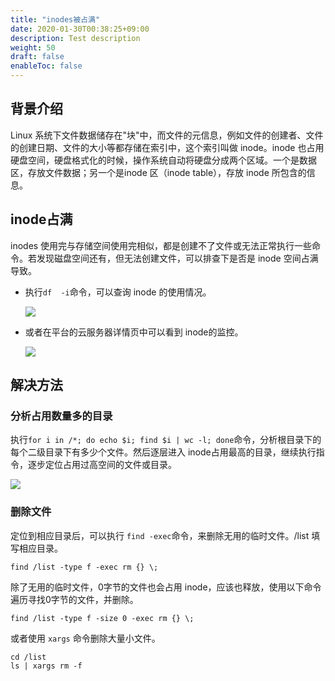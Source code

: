 ```yaml
---
title: "inodes被占满"
date: 2020-01-30T00:38:25+09:00
description: Test description
weight: 50
draft: false
enableToc: false
---
```

## 背景介绍

Linux 系统下文件数据储存在"块"中，而文件的元信息，例如文件的创建者、文件的创建日期、文件的大小等都存储在索引中，这个索引叫做 inode。inode 也占用硬盘空间，硬盘格式化的时候，操作系统自动将硬盘分成两个区域。一个是数据区，存放文件数据；另一个是inode 区（inode table），存放 inode 所包含的信息。

## inode占满

inodes 使用完与存储空间使用完相似，都是创建不了文件或无法正常执行一些命令。若发现磁盘空间还有，但无法创建文件，可以排查下是否是 inode 空间占满导致。

- 执行`df  -i`命令，可以查询 inode 的使用情况。

  ![](../../../../_images/inodes_1.png)

- 或者在平台的云服务器详情页中可以看到 inode的监控。

  ![](../../../../_images/inodes_2.png)

## 解决方法

### 分析占用数量多的目录

执行`for i in /*; do echo $i; find $i | wc -l; done`命令，分析根目录下的每个二级目录下有多少个文件。然后逐层进入 inode占用最高的目录，继续执行指令，逐步定位占用过高空间的文件或目录。

![](../../../../_images/inodes_3.png)

### 删除文件

定位到相应目录后，可以执行 `find -exec`命令，来删除无用的临时文件。/list 填写相应目录。

```shell
find /list -type f -exec rm {} \;
```

除了无用的临时文件，0字节的文件也会占用 inode，应该也释放，使用以下命令遍历寻找0字节的文件，并删除。

```shell
find /list -type f -size 0 -exec rm {} \;
```

或者使用 `xargs` 命令删除大量小文件。

```shell
cd /list
ls | xargs rm -f
```

